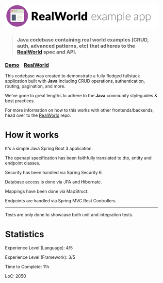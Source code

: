 # ![RealWorld Example App](../../logo.png)

> ### Java codebase containing real world examples (CRUD, auth, advanced patterns, etc) that adheres to the [RealWorld](https://github.com/gothinkster/realworld) spec and API.


### [Demo](https://demo.realworld.io/)&nbsp;&nbsp;&nbsp;&nbsp;[RealWorld](https://github.com/gothinkster/realworld)


This codebase was created to demonstrate a fully fledged fullstack application built with **Java** including CRUD operations, authentication, routing, pagination, and more.

We've gone to great lengths to adhere to the **Java** community styleguides & best practices.

For more information on how to this works with other frontends/backends, head over to the [RealWorld](https://github.com/gothinkster/realworld) repo.


# How it works

It's a simple Java Spring Boot 3 application. 

The openapi specification has been faithfully translated to dto, entity and endpoint classes.

Security has been handled via Spring Security 6.

Database access is done via JPA and Hibernate.

Mappings have been done via MapStruct.

Endpoints are handled via Spring MVC Rest Controllers.

----
Tests are only done to showcase both unit and integration tests.

# Statistics

Experience Level (Language): 4/5

Experience Level (Framework): 3/5

Time to Complete: 11h

LoC: 2050